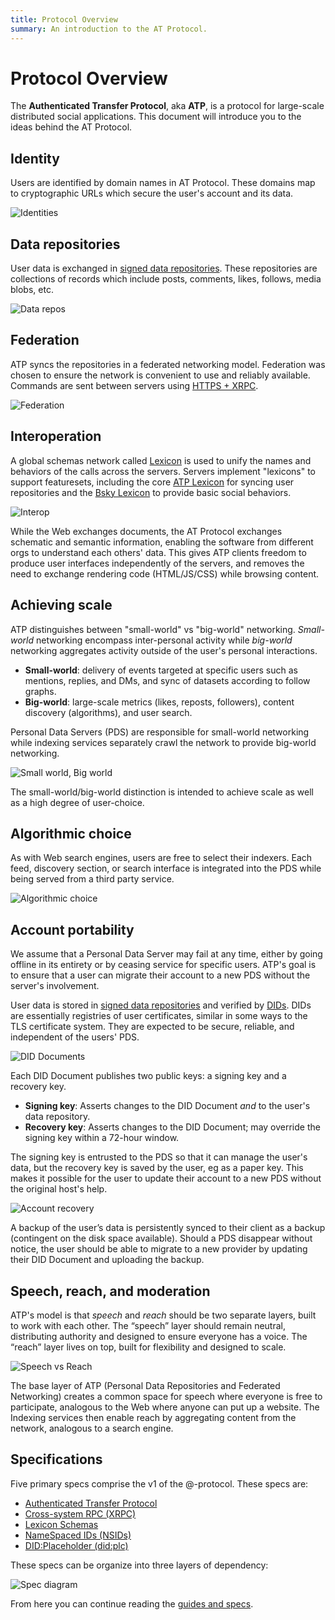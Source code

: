 ```yaml
---
title: Protocol Overview
summary: An introduction to the AT Protocol.
---
```


# Protocol Overview

The **Authenticated Transfer Protocol**, aka **ATP**, is a protocol for large-scale distributed social applications. This document will introduce you to the ideas behind the AT Protocol.

## Identity

Users are identified by domain names in AT Protocol. These domains map to cryptographic URLs which secure the user's account and its data.

![Identities](/img/identities.jpg)

## Data repositories

User data is exchanged in [signed data repositories](/guides/data-repos). These repositories are collections of records which include posts, comments, likes, follows, media blobs, etc.

![Data repos](/img/data-repos.jpg)

## Federation

ATP syncs the repositories in a federated networking model. Federation was chosen to ensure the network is convenient to use and reliably available. Commands are sent between servers using [HTTPS + XRPC](/specs/xrpc).

![Federation](/img/federation.jpg)

## Interoperation

A global schemas network called [Lexicon](/specs/lexicon) is used to unify the names and behaviors of the calls across the servers. Servers implement "lexicons" to support featuresets, including the core [ATP Lexicon](/lexicons/atproto-com) for syncing user repositories and the [Bsky Lexicon](/lexicons/bsky-app) to provide basic social behaviors.

![Interop](/img/interop.jpg)

While the Web exchanges documents, the AT Protocol exchanges schematic and semantic information, enabling the software from different orgs to understand each others' data. This gives ATP clients freedom to produce user interfaces independently of the servers, and removes the need to exchange rendering code (HTML/JS/CSS) while browsing content.

## Achieving scale

ATP distinguishes between "small-world" vs "big-world" networking. *Small-world* networking encompass inter-personal activity while *big-world* networking aggregates activity outside of the user's personal interactions. 

* **Small-world**: delivery of events targeted at specific users such as mentions, replies, and DMs, and sync of datasets according to follow graphs.
* **Big-world**: large-scale metrics (likes, reposts, followers), content discovery (algorithms), and user search.

Personal Data Servers (PDS) are responsible for small-world networking while indexing services separately crawl the network to provide big-world networking.

![Small world, Big world](/img/small-big-world.jpg)

The small-world/big-world distinction is intended to achieve scale as well as a high degree of user-choice. 

## Algorithmic choice

As with Web search engines, users are free to select their indexers. Each feed, discovery section, or search interface is integrated into the PDS while being served from a third party service.

![Algorithmic choice](/img/algorithmic-choice.jpg)

## Account portability

We assume that a Personal Data Server may fail at any time, either by going offline in its entirety or by ceasing service for specific users. ATP's goal is to ensure that a user can migrate their account to a new PDS without the server's involvement.

User data is stored in [signed data repositories](/guides/data-repos) and verified by [DIDs](/guides/identity). DIDs are essentially registries of user certificates, similar in some ways to the TLS certificate system. They are expected to be secure, reliable, and independent of the users' PDS.

![DID Documents](/img/did-doc.jpg)

Each DID Document publishes two public keys: a signing key and a recovery key.

* **Signing key**: Asserts changes to the DID Document *and* to the user's data repository.
* **Recovery key**: Asserts changes to the DID Document; may override the signing key within a 72-hour window.

The signing key is entrusted to the PDS so that it can manage the user's data, but the recovery key is saved by the user, eg as a paper key. This makes it possible for the user to update their account to a new PDS without the original host's help.

![Account recovery](/img/recovery.jpg)

A backup of the user’s data is persistently synced to their client as a backup (contingent on the disk space available). Should a PDS disappear without notice, the user should be able to migrate to a new provider by updating their DID Document and uploading the backup.

## Speech, reach, and moderation

ATP's model is that _speech_ and _reach_ should be two separate layers, built to work with each other. The “speech” layer should remain neutral, distributing authority and designed to ensure everyone has a voice. The “reach” layer lives on top, built for flexibility and designed to scale.

![Speech vs Reach](/img/speech-vs-reach.jpg)

The base layer of ATP (Personal Data Repositories and Federated Networking) creates a common space for speech where everyone is free to participate, analogous to the Web where anyone can put up a website. The Indexing services then enable reach by aggregating content from the network, analogous to a search engine.

## Specifications

Five primary specs comprise the v1 of the @-protocol. These specs are:

- [Authenticated Transfer Protocol](/specs/atp)
- [Cross-system RPC (XRPC)](/specs/xrpc)
- [Lexicon Schemas](/specs/lexicon)
- [NameSpaced IDs (NSIDs)](/specs/nsid)
- [DID:Placeholder (did:plc)](/specs/did-plc)

These specs can be organize into three layers of dependency:

![Spec diagram](/img/spec-diagram.jpg)

From here you can continue reading the [guides and specs](/docs).